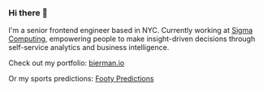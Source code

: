 ### Hi there 👋

I'm a senior frontend engineer based in NYC. Currently working at [Sigma Computing](https://sigmacomputing.com), empowering people to make insight-driven decisions through self-service analytics and business intelligence.

Check out my portfolio: [bierman.io](https://bierman.io)

Or my sports predictions: [Footy Predictions](https://github.com/BiermanM/footy-predictions)
